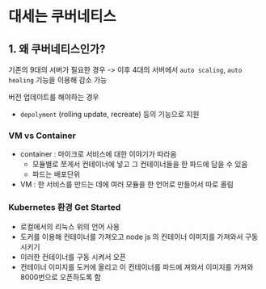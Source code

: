 # 대세는 쿠버네티스

## 1. 왜 쿠버네티스인가?

기존의 9대의 서버가 필요한 경우
-> 이후 4대의 서버에서 `auto scaling`, `auto healing` 기능을 이용해 감소 가능

버전 업데이트를 해야하는 경우

- `depolyment` (rolling update, recreate) 등의 기능으로 지원

### VM vs Container

- container : 마이크로 서비스에 대한 이야기가 따라옴
  - 모듈별로 쪼게서 컨테이너에 넣고 그 컨테이너들을 한 파드에 담을 수 있음
  - 파드는 배포단위
- VM : 한 서비스를 만드는 데에 여러 모듈을 한 언어로 만들어서 따로 올림

### Kubernetes 환경 Get Started

- 로컬에서의 리눅스 위의 언어 사용
- 도커를 이용해 컨테이너를 가져오고 node js 의 컨테이너 이미지를 가져와서 구동 시키기
- 이러한 컨테이너를 구동 시켜서 오픈
- 컨테이너 이미지를 도커에 올리고 이 컨테이너를 파드에 져와서 이미지를 가져와 8000번으로 오픈하도록 함
